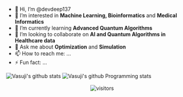 - 👋 Hi, I’m @devdeep137
- 👀 I’m interested in **Machine Learning, Bioinformatics** and **Medical Informatics**
- 🌱 I’m currently learning **Advanced Quantum Algorithms**
- 👯 I’m looking to collaborate on **AI and Quantum Algorithms in Healthcare data**
- 💬 Ask me about **Optimization** and **Simulation**
- 📫 How to reach me: ...
- ⚡ Fun fact: ...

<!-- https://github.com/anuraghazra/github-readme-stats -->

![Vasuji's github stats](https://github-readme-stats.vercel.app/api?username=evdeep137&show_icons=true&hide_border=true)
![Vasuji's github Programming stats](https://github-readme-stats.vercel.app/api/top-langs/?username=evdeep137&show_icons=true&hide_border=true")
<br />
<p align="center">
    <img align="center" alt="visitors" src="https://visitor-badge.laobi.icu/badge?page_id=evdeep137.evdeep137" />
</p>
<!--![visitors](https://visitor-badge.laobi.icu/badge?page_id=page.id) -->
<!--! https://visitor-badge.laobi.icu/#docs -->
